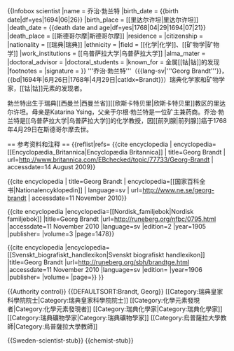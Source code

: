 {{Infobox scientist
|name              = 乔治·勃兰特
|birth_date        = {{birth date|df=yes|1694|06|26}}
|birth_place       = [[里达尔许坦|里达尔许坦]]
|death_date        = {{death date and age|df=yes|1768|04|29|1694|07|21}}
|death_place       = [[斯德哥尔摩|斯德哥尔摩]]
|residence         =
|citizenship       =
|nationality       = [[瑞典|瑞典]]
|ethnicity         =
|field             = [[化学|化学]]、[[矿物学|矿物学]]
|work_institutions = [[乌普萨拉大学|乌普萨拉大学]]
|alma_mater        =
|doctoral_advisor  =
|doctoral_students =
|known_for         = 金属[[钴|钴]]的发现
|footnotes         =
|signature         =
}}
'''乔治·勃兰特'''（{{lang-sv|'''Georg Brandt'''}}，{{bd|1694年|6月26日|1768年|4月29日|catIdx=Brandt}}）<ref name=nf /><ref name=sbl />瑞典化学家和矿物学家，[[钴|钴]]元素的发现者。<ref name=britannica /><ref name=ne />

勃兰特出生于瑞典[[西曼兰|西曼兰省]][[欣斯卡特贝里|欣斯卡特贝里]]教区的里达尔许坦。母亲是Katarina Ysing，父亲于尔根·勃兰特是一位矿主兼药商。乔治·勃兰特是[[乌普萨拉大学|乌普萨拉大学]]的化学教授，因[[前列腺|前列腺]]癌于1768年4月29日在斯德哥尔摩去世。


== 参考资料和注释 ==
{{reflist|refs=
<ref name=britannica>{{cite encyclopedia | encyclopedia=[[Encyclopædia_Britannica|Encyclopædia Britannica]] | title=Georg Brandt | url=http://www.britannica.com/EBchecked/topic/77733/Georg-Brandt | accessdate=14 August 2009}}</ref>

<ref name=ne>{{cite encyclopedia | title=Georg Brandt | encyclopedia=[[国家百科全书|Nationalencyklopedin]] | language=sv | url=http://www.ne.se/georg-brandt | accessdate=11 November 2010}}</ref>

<ref name=nf>{{cite encyclopedia |encyclopedia=[[Nordisk_familjebok|Nordisk familjebok]] |title=Georg Brandt |url=http://runeberg.org/nfbc/0795.html |accessdate=11 November 2010 |language=sv |edition=2 |year=1905 |publisher= |volume=3 |page=1478}}</ref>

<ref name=sbl>{{cite encyclopedia |encyclopedia=[[Svenskt_biografiskt_handlexikon|Svenskt biografiskt handlexikon]] |title=Georg Brandt |url=http://runeberg.org/sbh/brandtge.html |accessdate=11 November 2010 |language=sv |edition= |year=1906 |publisher= |volume= |page=}}</ref>
}}

{{Authority control}}
{{DEFAULTSORT:Brandt, Georg}}
[[Category:瑞典皇家科學院院士|Category:瑞典皇家科學院院士]]
[[Category:化學元素發現者|Category:化學元素發現者]]
[[Category:瑞典化學家|Category:瑞典化學家]]
[[Category:瑞典礦物學家|Category:瑞典礦物學家]]
[[Category:烏普薩拉大學教師|Category:烏普薩拉大學教師]]

{{Sweden-scientist-stub}}
{{chemist-stub}}